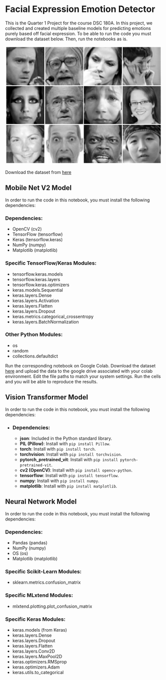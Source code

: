 # Facial Expression Emotion Detector

This is the Quarter 1 Project for the course DSC 180A. In this project, we collected and created multiple baseline models for predicting emotions purely based off facial expression. To be able to run the code you must download the dataset below. Then, run the notebooks as is. 

![fer_img](img.jpg)

Download the dataset from [here](https://paperswithcode.com/dataset/fer2013)

## Mobile Net V2 Model

In order to run the code in this notebook, you must install the following dependencies:

### Dependencies:
- OpenCV (cv2)
- TensorFlow (tensorflow)
- Keras (tensorflow.keras)
- NumPy (numpy)
- Matplotlib (matplotlib)

### Specific TensorFlow/Keras Modules:
- tensorflow.keras.models
- tensorflow.keras.layers
- tensorflow.keras.optimizers
- keras.models.Sequential
- keras.layers.Dense
- keras.layers.Activation
- keras.layers.Flatten
- keras.layers.Dropout
- keras.metrics.categorical_crossentropy
- keras.layers.BatchNormalization

### Other Python Modules:
- os
- random
- collections.defaultdict

Run the corresponding notebook on Google Colab. Download the dataset [here](https://paperswithcode.com/dataset/fer2013) and upload the data to the google drive associated with your colab environment. Edit the file paths to match your system settings. Run the cells and you will be able to reproduce the results.


## Vision Transformer Model

In order to run the code in this notebook, you must install the following dependencies:

- ### Dependencies:
  - **json**: Included in the Python standard library.
  - **PIL (Pillow)**: Install with `pip install Pillow`.
  - **torch**: Install with `pip install torch`.
  - **torchvision**: Install with `pip install torchvision`.
  - **pytorch_pretrained_vit**: Install with `pip install pytorch-pretrained-vit`.
  - **cv2 (OpenCV)**: Install with `pip install opencv-python`.
  - **tensorflow**: Install with `pip install tensorflow`.
  - **numpy**: Install with `pip install numpy`.
  - **matplotlib**: Install with `pip install matplotlib`.

## Neural Network Model

In order to run the code in this notebook, you must install the following dependencies:

### Dependencies:
- Pandas (pandas)
- NumPy (numpy)
- OS (os)
- Matplotlib (matplotlib)

### Specific Scikit-Learn Modules:
- sklearn.metrics.confusion_matrix

### Specific MLxtend Modules:
- mlxtend.plotting.plot_confusion_matrix

### Specific Keras Modules:
- keras.models (from Keras)
- keras.layers.Dense
- keras.layers.Dropout
- keras.layers.Flatten
- keras.layers.Conv2D
- keras.layers.MaxPool2D
- keras.optimizers.RMSprop
- keras.optimizers.Adam
- keras.utils.to_categorical


